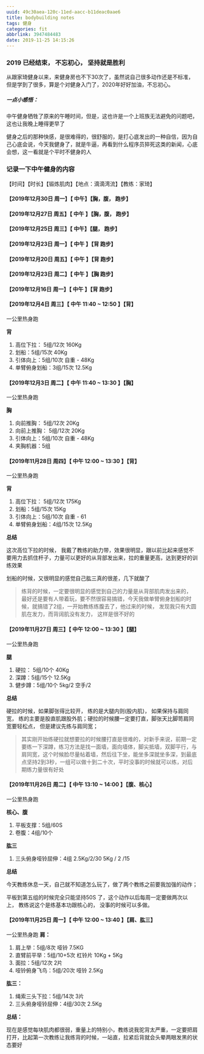 ```yaml
---
uuid: 49c30aea-120c-11ed-aacc-b11deac0aae6
title: bodybuilding notes
tags: 健身
categories: fit
abbrlink: 3947484483
date: 2019-11-25 14:15:26
---
```


### 2019 已经结束， 不忘初心， 坚持就是胜利
从跟家琦健身以来，来健身房也不下30次了，虽然说自己很多动作还是不标准，但是学到了很多，算是个对健身入门了，2020年好好加油，不忘初心。

##### 一点小感悟：

中午健身牺牲了原来的午睡时间，但是，这也许是一个上班族无法避免的问题吧，这也让我晚上睡得更早了

健身之后的那种快感，是很难得的，很舒服的，是打心底发出的一种自信，因为自己心底会说，今天我健身了，就是牛逼，再看到什么程序员猝死这类的新闻，心底会想，这一看就是个平时不健身的人



<!-- more -->

### 记录一下中午健身的内容

【时间】【时长】【锻炼肌肉】【地点：滴滴湾流】【教练：家琦】



#### 【2019年12月30日 周一】【 中午】【胸，腹， 跑步】



#### 【2019年12月27日 周五】【 中午 】【胸，腹， 跑步】



#### 【2019年12月25日 周三】【 中午】【腿， 跑步】



#### 【2019年12月23日 周一】【 中午 】【背 跑步】



#### 【2019年12月20日 周五】【 中午 】【背 跑步】



#### 【2019年12月23日 周二】【 中午 】【胸 跑步】



#### 【2019年12月16日 周一】【 中午 】【背 跑步】





#### 【2019年12月4日 周三】【 中午 11:40 ~ 12:50 】【背】

一公里热身跑

**背**

1. 高位下拉： 5组/12次 160Kg
2. 划船：5组/15次  40Kg
3. 引体向上：5组/10次 自重 - 48Kg
4. 单臂俯身划船：3组/15次 12.5Kg



#### 【2019年12月3日 周二】【 中午 11:40 ~ 13:30 】【胸】

一公里热身跑

**胸**

1. 向前推胸： 5组/12次 20Kg
2. 向前上推胸： 5组/12次 20Kg
3. 引体向上：5组/10次 自重 - 48Kg
4. 夹胸机器：5组



#### 【2019年11月28日 周四】【 中午 12:00 ~ 13:30 】【背】

一公里热身跑

**背**

1. 高位下拉： 5组/12次 175Kg
2. 划船：5组/15次  15Kg
3. 引体向上：5组/10次 自重 - 61
4. 单臂俯身划船：4组/15次 12.5Kg

**总结**

这次高位下拉的时候， 我戴了教练的助力带，效果很明显，跟以前比起来感觉不要用力去抓住杆子，力量可以更好的从背部发出来，拉的重量更高，达到更好的训练效果

划船的时候，又很明显的感觉自己肱三真的很差，几下就酸了

> 练背的时候，一定要很明显的感觉到自己的力量是从背部肌肉发出来的， 最好还是要有人带着玩，要不然很容易搞错，今天我做单臂俯身划船的时候，就搞错了2组，一开始教练练腹去了，他过来的时候， 发现我只有大圆肌在发力，而背阔肌没有发力， 这样是很不好的



#### 【2019年11月27日 周三】【 中午 12:00 ~ 13:30 】【腿】

一公里热身跑



**腿**

1. 硬拉： 5组/10个  40Kg 
2. 深蹲：5组/15个  12.5Kg
3. 健步蹲：5组/10个 5kg/2  空手/2

**总结**

硬拉的时候，如果脚张得比较开， 练的是大腿内则(股内肌)， 如果保持与肩同宽， 练的主要是股直肌跟股外肌；硬拉的时候腰一定要打直，脚张天比脚笥肩同宽要轻松点， 但是建议先练与肩同宽；

> 其实刚开始练硬拉就想要拉的时候腰打直是很难的，对新手来说，前期一定要练一下深蹲，练习方法是找一面墙，面向墙体，脚尖抵墙，双脚平行，与肩同宽，这个时候脸尽量帖着墙，然后往下坐，能坐多深就坐多深，到最底点坚持2到3秒，一组可以做十到二十次，平时没事的时候就可以练，对后期练力量很有好处

#### 【2019年11月26日 周二】【 中午 13:10 ~ 14:00 】【腹、核心】

一公里热身跑



**核心、腹**

1. 平板支撑：5组/60S
2. 卷腹：4组/10个

**肱三**

1. 三头俯身哑铃屈伸：4组  2.5Kg/2/30  5Kg / 2 /15

**总结**

今天教练休息一天，自己就不知道怎么玩了，做了两个教练之前要我加强的动作；

平板到第五组的时候完全只能坚持50S 了，这个动作以后每周一定要做两次以上， 教练说这个是练基本功跟核心的， 没事的时候可以多做。



#### 【2019年11月25日 周一】【 中午 12:00 ~ 13:40 】【肩、肱三】

一公里热身跑
**肩：**

1. 肩上举：5组/8次  哑铃 7.5KG
2. 直臂前平举：5组/10+5次  杠铃片 10Kg + 5Kg
3. 面拉：5组/12次 2片
4. 哑铃俯身飞鸟：5组/20次 哑铃 2.5Kg

**肱三：**

1. 绳索三头下拉：5组/14次 3片
2. 三头俯身哑铃屈伸：4组/30次 2.5Kg

**总结：**

现在是感觉每块肌肉都很弱，重量上的特别小，教练说我驼背太严重，一定要把肩打开，比起第一次教练让我练背的时候，一站直，拉紧后背就会头晕两眼发黑的状态要好



